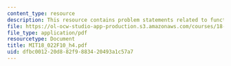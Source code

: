 ```yaml
---
content_type: resource
description: This resource contains problem statements related to functions.
file: https://ol-ocw-studio-app-production.s3.amazonaws.com/courses/18-022-calculus-of-several-variables-fall-2010/dfbc001220d882f9883420493a1c57a7_MIT18_022F10_h4.pdf
file_type: application/pdf
resourcetype: Document
title: MIT18_022F10_h4.pdf
uid: dfbc0012-20d8-82f9-8834-20493a1c57a7
---
```

